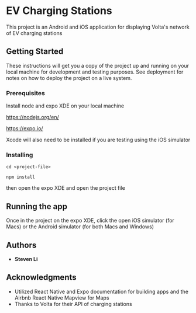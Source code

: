 # EV Charging Stations

This project is an Android and iOS application for displaying Volta's network of EV charging stations

## Getting Started

These instructions will get you a copy of the project up and running on your local machine for development and testing purposes. See deployment for notes on how to deploy the project on a live system.

### Prerequisites

Install node and expo XDE on your local machine 

https://nodejs.org/en/

https://expo.io/

Xcode will also need to be installed if you are testing using the iOS simulator

### Installing

```
cd <project-file>

npm install

```

then open the expo XDE and open the project file

## Running the app

Once in the project on the expo XDE, click the open iOS simulator (for Macs) or the Android simulator (for both Macs and Windows)

## Authors

* **Steven Li** 

## Acknowledgments

* Utilized React Native and Expo documentation for building apps and the Airbnb React Native Mapview for Maps
* Thanks to Volta for their API of charging stations
